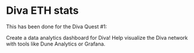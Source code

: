 # Diva ETH stats

This has been done for the Diva Quest #1:

Create a data analytics dashboard for Diva!
Help visualize the Diva network with tools like Dune Analytics or Grafana.
